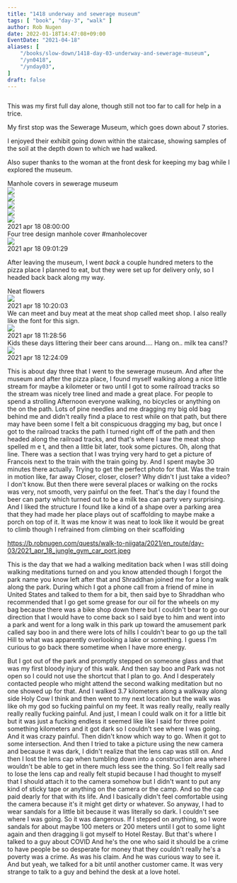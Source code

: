 ```yaml
---
title: "1418 underway and sewerage museum"
tags: [ "book", "day-3", "walk" ]
author: Rob Nugen
date: 2022-01-18T14:47:08+09:00
EventDate: "2021-04-18"
aliases: [
    "/books/slow-down/1418-day-03-underway-and-sewerage-museum",
    "/yn0418",
    "/ynday03",
]
draft: false
---
```


<img
src="https://b.robnugen.com/quests/walk-to-niigata/2021/en_route/day-03/2021_apr_18_francois_looking_for_water.jpeg"
alt=""
class="title" />

This was my first full day alone,
though still not too far to call for help in a trice.

My first stop was the Sewerage Museum, which goes down about 7 stories.

I enjoyed their exhibit going down within the staircase,
showing samples of the soil at the depth down to which we had walked.

Also super thanks to the woman at the front desk for keeping my bag
while I explored the museum.

<div class="image_start uiBoxWhite noborder">
  <div class="title_text">Manhole covers in sewerage museum</div>
  <div class="_3-95 _2let">
    <div><a target="_blank" href="https://b.robnugen.com/adaptive-images/ig_cache_2022_jan_17/posts/202104/174287218_282754503479485_8716192286087079438_n_18128805151171189.jpg"><img src="https://b.robnugen.com/adaptive-images/ig_cache_2022_jan_17/posts/202104/174287218_282754503479485_8716192286087079438_n_18128805151171189.jpg" class="_2yuc _3-96" /></a></div>
    <div><a target="_blank" href="https://b.robnugen.com/adaptive-images/ig_cache_2022_jan_17/posts/202104/173178228_286350549811987_8137984552060720817_n_17892479711036651.jpg"><img src="https://b.robnugen.com/adaptive-images/ig_cache_2022_jan_17/posts/202104/173178228_286350549811987_8137984552060720817_n_17892479711036651.jpg" class="_2yuc _3-96" /></a></div>
    <div><a target="_blank" href="https://b.robnugen.com/adaptive-images/ig_cache_2022_jan_17/posts/202104/175479610_908233823074074_8254180430365983766_n_17878805333328674.jpg"><img src="https://b.robnugen.com/adaptive-images/ig_cache_2022_jan_17/posts/202104/175479610_908233823074074_8254180430365983766_n_17878805333328674.jpg" class="_2yuc _3-96" /></a></div>
    <div><a target="_blank" href="https://b.robnugen.com/adaptive-images/ig_cache_2022_jan_17/posts/202104/174267829_289206766080790_2765668499957677188_n_17891247190989537.jpg"><img src="https://b.robnugen.com/adaptive-images/ig_cache_2022_jan_17/posts/202104/174267829_289206766080790_2765668499957677188_n_17891247190989537.jpg" class="_2yuc _3-96" /></a></div>
    <div><a target="_blank" href="https://b.robnugen.com/adaptive-images/ig_cache_2022_jan_17/posts/202104/174338925_210204533837330_8318965743209712050_n_17846625014573094.jpg"><img src="https://b.robnugen.com/adaptive-images/ig_cache_2022_jan_17/posts/202104/174338925_210204533837330_8318965743209712050_n_17846625014573094.jpg" class="_2yuc _3-96" /></a></div>
  </div>
  <div class="date_taken_local">2021 apr 18 08:00:00</div>
</div>
<div class="image_start uiBoxWhite noborder">
  <div class="title_text">Four tree design manhole cover
    #manholecover</div>
  <div class="_3-95 _2let"><a target="_blank" href="https://b.robnugen.com/adaptive-images/ig_cache_2022_jan_17/posts/202104/174020283_515438729626694_1064734977632434620_n_18128377420172469.jpg"><img src="https://b.robnugen.com/adaptive-images/ig_cache_2022_jan_17/posts/202104/174020283_515438729626694_1064734977632434620_n_18128377420172469.jpg" class="_2yuc _3-96" /></a>
  </div>
  <div class="date_taken_local">2021 apr 18 09:01:29</div>
</div>

After leaving the museum, I went *back* a couple hundred meters
to the pizza place I planned to eat,
but they were set up for delivery only, so I headed back back along my way.


<div class="image_start uiBoxWhite noborder">
  <div class="title_text">Neat flowers</div>
  <div class="_3-95 _2let"><a target="_blank" href="https://b.robnugen.com/adaptive-images/ig_cache_2022_jan_17/posts/202104/173133190_750468222334002_4172147875880494064_n_17877286343331871.jpg"><img src="https://b.robnugen.com/adaptive-images/ig_cache_2022_jan_17/posts/202104/173133190_750468222334002_4172147875880494064_n_17877286343331871.jpg" class="_2yuc _3-96" /></a>
  </div>
  <div class="date_taken_local">2021 apr 18 10:20:03</div>
</div>

<div class="image_start uiBoxWhite noborder">
  <div class="title_text">We can meet and buy meat at the meat shop called meet shop.
  I also really like the font for this sign.</div>
  <div class="_3-95 _2let"><a target="_blank" href="https://b.robnugen.com/adaptive-images/ig_cache_2022_jan_17/posts/202104/174287217_299277668491108_4975529678424527119_n_17895124162926813.jpg"><img src="https://b.robnugen.com/adaptive-images/ig_cache_2022_jan_17/posts/202104/174287217_299277668491108_4975529678424527119_n_17895124162926813.jpg" class="_2yuc _3-96" /></a>
  </div>
  <div class="date_taken_local">2021 apr 18 11:28:56</div>
</div>

<div class="image_start uiBoxWhite noborder">
  <div class="title_text">Kids these days littering their beer cans around.... Hang on.. milk tea cans!?</div>
  <div class="_3-95 _2let"><a target="_blank" href="https://b.robnugen.com/adaptive-images/ig_cache_2022_jan_17/posts/202104/173597176_162390905785180_1148212190783136403_n_17868070241356416.jpg"><img src="https://b.robnugen.com/adaptive-images/ig_cache_2022_jan_17/posts/202104/173597176_162390905785180_1148212190783136403_n_17868070241356416.jpg" class="_2yuc _3-96" /></a>
  </div>
  <div class="date_taken_local">2021 apr 18 12:24:09</div>
</div>


This is about day three that I went to the sewerage museum. And after the museum and after the pizza place, I found myself walking along a nice little stream for maybe a kilometer or two until I got to some railroad tracks so the stream was nicely tree lined and made a great place. For people to spend a strolling Afternoon everyone walking, no bicycles or anything on the on the path. Lots of pine needles and me dragging my big old bag behind me and didn't really find a place to rest while on that path, but there may have been some I felt a bit conspicuous dragging my bag, but once I got to the railroad tracks the path I turned right off of the path and then headed along the railroad tracks, and that's where I saw the meat shop spelled m e t, and then a little bit later, took some pictures. Oh, along that line. There was a section that I was trying very hard to get a picture of Francois next to the train with the train going by. And I spent maybe 30 minutes there actually. Trying to get the perfect photo for that. Was the train in motion like, far away Closer, closer, closer? Why didn't I just take a video? I don't know. But then there were several places or walking on the rocks was very, not smooth, very painful on the feet. That's the day I found the beer can party which turned out to be a milk tea can party very surprising. And I liked the structure I found like a kind of a shape over a parking area that they had made her place plays out of scaffolding to maybe make a porch on top of it. It was me know it was neat to look like it would be great to climb though I refrained from climbing on their scaffolding

https://b.robnugen.com/quests/walk-to-niigata/2021/en_route/day-03/2021_apr_18_jungle_gym_car_port.jpeg

This is the day that we had a walking meditation back when I was still doing walking meditations turned on and you know attended though I forgot the park name you know left after that and Shraddhan joined me for a long walk along the park. During which I got a phone call from a friend of mine in United States and talked to them for a bit, then said bye to Shraddhan who recommended that I go get some grease for our oil for the wheels on my bag because there was a bike shop down there but I couldn't bear to go our direction that I would have to come back so I said bye to him and went into a park and went for a long walk in this park up toward the amusement park called say boo in and there were lots of hills I couldn't bear to go up the tall Hill to what was apparently overlooking a lake or something. I guess I'm curious to go back there sometime when I have more energy.

But I got out of the park and promptly stepped on someone glass and that was my first bloody injury of this walk. And then say boo and Park was not open so I could not use the shortcut that I plan to go. And I desperately contacted people who might attend the second walking meditation but no one showed up for that. And I walked 3.7 kilometers along a walkway along side Holy Cow I think and then went to my next location but the walk was like oh my god so fucking painful on my feet. It was really really, really really really really fucking painful. And just, I mean I could walk on it for a little bit but it was just a fucking endless it seemed like like I said for three point something kilometers and it got dark so I couldn't see where I was going. And it was crazy painful. Then didn't know which way to go. When it got to some intersection. And then I tried to take a picture using the new camera and because it was dark, I didn't realize that the lens cap was still on. And then I lost the lens cap when tumbling down into a construction area where I wouldn't be able to get in there much less see the thing. So I felt really sad to lose the lens cap and really felt stupid because I had thought to myself that I should attach it to the camera somehow but I didn't want to put any kind of sticky tape or anything on the camera or the camp. And so the cap paid dearly for that with its life. And I basically didn't feel comfortable using the camera because it's it might get dirty or whatever. So anyway, I had to wear sandals for a little bit because it was literally so dark. I couldn't see where I was going. So it was dangerous. If I stepped on anything, so I wore sandals for about maybe 100 meters or 200 meters until I got to some light again and then dragging li got myself to Hotel Restay. But that's where I talked to a guy about COVID And he's the one who said it should be a crime to have people be so desperate for money that they couldn't really he's a poverty was a crime. As was his claim. And he was curious way to see it. And but yeah, we talked for a bit until another customer came. It was very strange to talk to a guy and behind the desk at a love hotel.
